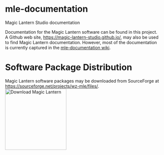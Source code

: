 # mle-documentation
Magic Lantern Studio documentation

Documentation for the Magic Lantern software can be found in this project. A Github web site, https://magic-lantern-studio.github.io/, may also be used to find Magic Lantern documentation. However, most of the documentation is currently captured in the [mle-documentation wiki](https://github.com/magic-lantern-studio/mle-documentation/wiki).

# Software Package Distribution

Magic Lantern software packages may be downloaded from SourceForge at https://sourceforge.net/projects/wz-mle/files/. <a href="https://sourceforge.net/p/wz-mle/"><img alt="Download Magic Lantern" src="https://sourceforge.net/sflogo.php?type=18&group_id=188767" width=200></a>

